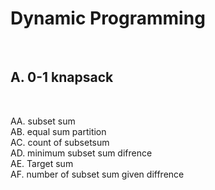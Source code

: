 <h1>Dynamic Programming</h1> <br>

<h2>A. 0-1 knapsack</h2> <br>

AA. subset sum <br>
AB. equal sum partition <br>
AC. count of subsetsum <br>
AD. minimum subset sum difrence <br>
AE. Target sum <br>
AF. number of subset sum given diffrence <br>

<br>
